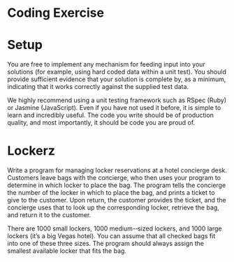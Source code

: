 Coding Exercise
===============

# Setup

You are free to implement any mechanism for feeding input into your
solutions (for example, using hard coded data within a unit test). You
should provide sufficient evidence that your solution is complete by,
as a minimum, indicating that it works correctly against the supplied
test data.

We highly recommend using a unit testing framework such as RSpec
(Ruby) or Jasmine (JavaScript). Even if you have not used it before,
it is simple to learn and incredibly useful. The code you write should
be of production quality, and most importantly, it should be code you
are proud of.

# Lockerz

Write a program for managing locker reservations at a hotel concierge
desk. Customers leave bags with the concierge, who then uses your
program to determine in which locker to place the bag. The program
tells the concierge the number of the locker in which to place the
bag, and prints a ticket to give to the customer. Upon return, the
customer provides the ticket, and the concierge uses that to look up
the corresponding locker, retrieve the bag, and return it to the
customer.

There are 1000 small lockers, 1000 medium-­‐sized lockers, and 1000
large lockers (it’s a big Vegas hotel). You can assume that all
checked bags fit into one of these three sizes. The program should
always assign the smallest available locker that fits the bag.
